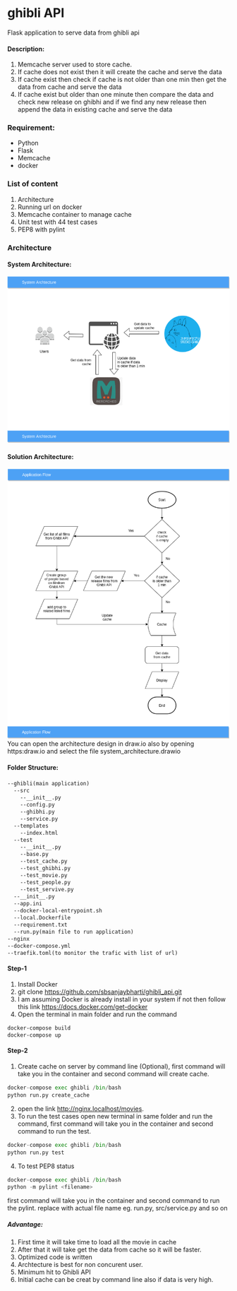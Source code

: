 # ghibli API
Flask application to serve data from ghibli api

#### Description:
1. Memcache server used to store cache.
2. If cache does not exist then it will create the cache and serve the data
3. If cache exist then check if cache is not older than one min then get the data from cache and serve the data
4. If cache exist but older than one minute then compare the data and check new release on ghibhi and if we find any new release then append the data in existing cache and serve the data

### Requirement:
* Python
* Flask
* Memcache
* docker
### List of content
1. Architecture
2. Running url on docker
3. Memcache container to manage cache
4. Unit test with 44 test cases
5. PEP8 with pylint

### Architecture
#### System Architecture:
![](system_architecture-L1-System_Archtecture.png)
#### Solution Architecture:
![](system_architecture-L2-Application_flow.png)
<br/>You can open the architecture design in draw.io also by
opening https:draw.io and select the file system_architecture.drawio

#### Folder Structure:
    --ghibli(main application)
      --src
        --__init__.py
        --config.py
        --ghibhi.py
        --service.py
      --templates
        --index.html
      --test
        --__init__.py
        --base.py
        --test_cache.py
        --test_ghibhi.py
        --test_movie.py
        --test_people.py
        --test_servive.py
      --__init__.py
      --app.ini
      --docker-local-entrypoint.sh
      --local.Dockerfile
      --requirement.txt
      --run.py(main file to run application)
    --nginx
    --docker-compose.yml
    --traefik.toml(to monitor the trafic with list of url)
#### Step-1
1. Install Docker 
2. git clone https://github.com/sbsanjaybharti/ghibli_api.git
3. I am assuming Docker is already install in your system if not then follow this link https://docs.docker.com/get-docker 
3. Open the terminal in main folder and run the command<br/>
```ubuntu
docker-compose build
docker-compose up
```
#### Step-2
1. Create cache on server by command line (Optional), first command will take you in the container and second command will create cache.
```python 
docker-compose exec ghibli /bin/bash 
python run.py create_cache
``` 
2. open the link http://nginx.localhost/movies.
3. To run the test cases open new terminal in same folder and run the command, first command will take you in the container and second command to run the test.
```python 
docker-compose exec ghibli /bin/bash 
python run.py test
``` 
4. To test PEP8 status
```python 
docker-compose exec ghibli /bin/bash 
python -m pylint <filename>
``` 
first command will take you in the container and second command to run the pylint.
replace <filename> with actual file name eg. run.py, src/service.py and so on

 
##### Advantage:
1. First time it will take time to load all the movie in cache
2. After that it will take get the data from cache so it will be faster.
3. Optimized code is written 
4. Archtecture is best for non concurent user.
5. Minimum hit to Ghibli API
6. Initial cache can be creat by command line also if data is very high.

